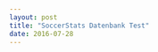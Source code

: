 ```yaml
---
layout: post
title: "SoccerStats Datenbank Test"
date: 2016-07-28
---
```


<script>
	$.ajax({
	  headers: { 'X-Auth-Token': 'bf0513ea0ba6457fb4ae6d380cca8365' },
	  url: 'http://api.football-data.org/v1/fixtures?timeFrame=n1',
	  dataType: 'json',
	  type: 'GET',
	}).done(function(response) {
	  // do something with the response, e.g. isolate the id of a linked resource        
	  var regex = /.*?(\d+)$/; // the ? makes the first part non-greedy
	  var res = regex.exec(response.fixtures[0]._links.awayTeam.href);
	  var teamId = res[1];
	  console.log(teamId);
	}); 
</script>
